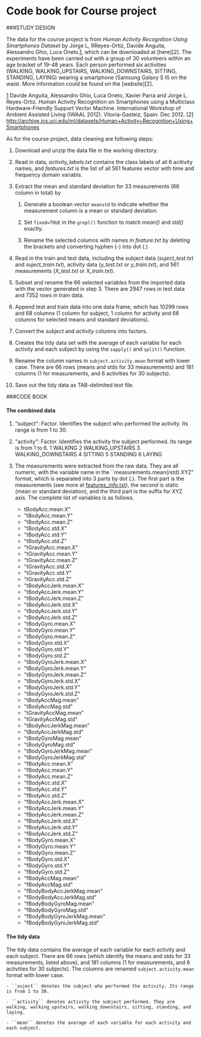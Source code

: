 Code book for Course project
================================

###STUDY DESIGN

The data for the course project is from *Human Activity Recognition Using Smartphones Dataset* by Jorge L, RReyes-Ortiz, Davide Anguita, Alessandro Ghio, Luca Oneto.[1][1], which can be downloaded at [here][2]. The experiments have been carried out with a group of 30 volunteers within an age bracket of 19-48 years. Each person performed six activities (WALKING, WALKING\_UPSTAIRS, WALKING\_DOWNSTAIRS, SITTING, STANDING, LAYING) wearing a smartphone (Samsung Galaxy S II) on the waist. More information could be found on the [website][2].
	
[1] Davide Anguita, Alessandro Ghio, Luca Oneto, Xavier Parra and Jorge L. Reyes-Ortiz. Human Activity Recognition on Smartphones using a Multiclass Hardware-Friendly Support Vector Machine. International Workshop of Ambient Assisted Living (IWAAL 2012). Vitoria-Gasteiz, Spain. Dec 2012.
[2] http://archive.ics.uci.edu/ml/datasets/Human+Activity+Recognition+Using+Smartphones

As for the course project, data cleaning are following steps:

1. Download and unzip the data file in the working directory.

2. Read in data, *activity_labels.txt* contains the class labels of all 6 acitivity names, and *features.txt* is the list of all 561 features vector with time and frequency domain variabls.

3. Extract the mean and standard deviation for 33 measurements (66 column in total) by

	1. Generate a boolean vector ``meanstd`` to indicate whether the measurement column is a mean or standard deviation. 

	2. Set ``fixed=TRUE`` in the ``grepl()`` function to match _mean()_ and _std()_ exactly. 

	3. Rename the selected columns with names in *feature.txt* by deleting the brackets and converting hyphen (-) into dot (.)

4. Read in the train and test data, including the subject data (*suject_test.txt* and *suject_train.txt*), activity data (*y_test.txt* or *y_train.txt*), and 561 measurements (*X_test.txt* or *X_train.txt*). 

5. Subset and rename the 66 selected variables from the imported data with the vector generated in step 3. There are 2947 rows in test data and 7352 rows in train data.

6. Append test and train data into one data frame, which has 10299 rows and 68 columns (1 column for subject, 1 column for activity and 66 columns for selected means and standard deviations). 

7. Convert the *subject* and *activity* columns into factors.

8. Creates the tidy data set with the average of each variable for each activity and each subject by using the ``sapply()`` and ``split()`` function. 

9. Rename the column names in ``subject.activity.mean`` format with lower case. There are 66 rows (means and stds for 33 measurements) and 181 columns (1 for measurements, and 6 activities for 30 subjects).

10. Save out the tidy data as TAB-delimited text file.

###CODE BOOK

#### The combined data
1. "subject": Factor. Identifies the subject who performed the activity. Its range is from 1 to 30. 

1. "activity": Factor. Identifies the activity the subject performed. Its range is from 1 to 6.
	1 WALKING
	2 WALKING_UPSTAIRS
	3 WALKING_DOWNSTAIRS
	4 SITTING
	5 STANDING
	6 LAYING

1. The measurements were extracted from the raw data. They are all numeric, with the variable name in the ``measurements.mean(/std).XYZ" format, which is separated into 3 parts by dot (.). The first part is the measurements (see more at [features_info.txt][1]), the second is static (mean or standard deviation), and the third part is the suffix for XYZ axis. The complete list of variables is as follows.
	- tBodyAcc.mean.X"          
	- "tBodyAcc.mean.Y"           
	- "tBodyAcc.mean.Z"           
	- "tBodyAcc.std.X"           
	- "tBodyAcc.std.Y"            
	- "tBodyAcc.std.Z"            
	- "tGravityAcc.mean.X"       
	- "tGravityAcc.mean.Y"        
	- "tGravityAcc.mean.Z"        
	- "tGravityAcc.std.X"        
	- "tGravityAcc.std.Y"         
	- "tGravityAcc.std.Z"         
	- "tBodyAccJerk.mean.X"      
	- "tBodyAccJerk.mean.Y"       
	- "tBodyAccJerk.mean.Z"       
	- "tBodyAccJerk.std.X"       
	- "tBodyAccJerk.std.Y"        
	- "tBodyAccJerk.std.Z"        
	- "tBodyGyro.mean.X"         
	- "tBodyGyro.mean.Y"          
	- "tBodyGyro.mean.Z"          
	- "tBodyGyro.std.X"          
	- "tBodyGyro.std.Y"           
	- "tBodyGyro.std.Z"           
	- "tBodyGyroJerk.mean.X"     
	- "tBodyGyroJerk.mean.Y"      
	- "tBodyGyroJerk.mean.Z"      
	- "tBodyGyroJerk.std.X"      
	- "tBodyGyroJerk.std.Y"       
	- "tBodyGyroJerk.std.Z"       
	- "tBodyAccMag.mean"         
	- "tBodyAccMag.std"           
	- "tGravityAccMag.mean"       
	- "tGravityAccMag.std"       
	- "tBodyAccJerkMag.mean"      
	- "tBodyAccJerkMag.std"       
	- "tBodyGyroMag.mean"        
	- "tBodyGyroMag.std"          
	- "tBodyGyroJerkMag.mean"     
	- "tBodyGyroJerkMag.std"     
	- "fBodyAcc.mean.X"           
	- "fBodyAcc.mean.Y"           
	- "fBodyAcc.mean.Z"          
	- "fBodyAcc.std.X"            
	- "fBodyAcc.std.Y"            
	- "fBodyAcc.std.Z"           
	- "fBodyAccJerk.mean.X"       
	- "fBodyAccJerk.mean.Y"       
	- "fBodyAccJerk.mean.Z"      
	- "fBodyAccJerk.std.X"        
	- "fBodyAccJerk.std.Y"        
	- "fBodyAccJerk.std.Z"       
	- "fBodyGyro.mean.X"          
	- "fBodyGyro.mean.Y"          
	- "fBodyGyro.mean.Z"         
	- "fBodyGyro.std.X"           
	- "fBodyGyro.std.Y"           
	- "fBodyGyro.std.Z"          
	- "fBodyAccMag.mean"          
	- "fBodyAccMag.std"           
	- "fBodyBodyAccJerkMag.mean" 
	- "fBodyBodyAccJerkMag.std"   
	- "fBodyBodyGyroMag.mean"     
	- "fBodyBodyGyroMag.std"     
	- "fBodyBodyGyroJerkMag.mean" 
	- "fBodyBodyGyroJerkMag.std" 

#### The tidy data

The tidy data contains the average of each variable for each activity and each subject. There are 66 rows (which identify the means and stds for 33 measurements, listed above), and 181 columns (1 for measurements, and 6 activities for 30 subjects). The columns are renamed ``subject.activity.mean`` format with lower case.
	
	- ``suject`` denotes the subject who performed the activity. Its range is from 1 to 30.

	- ``activity`` denotes activity the subject performed. They are walking, walking_upstairs, walking_downstairs, sitting, standing, and laying.

	- ``mean`` denotes the average of each variable for each activity and each subject.

[1]: ".\\features_info.txt"
